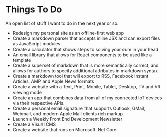 # Things To Do
An open list of stuff I want to do in the next year or so.

* Redesign my personal site as an offline-first web app
* Create a markdown parser that accepts inline JSX and can export files as JavaScript modules
* Create a calculator that shows steps to solving your sum in your head 
* An email library that allows for React components to be used like a template
* Create a superset of markdown that is more semantically correct, and allows for authors to specify additional attributes in markdown syntax
* Create a markdown tool that will export to RSS, Facebook Instant Articles, AMP and Apple News formats
* Create a website with a Text, Print, Mobile, Tablet, Desktop, TV and VR viewing mode.
* Create an app that combines data from all of my connected IoT devices via their respective APIs.
* Create a personal email signature that supports Outlook, GMail, Webmail, and modern Apple Mail clients rich markup
* Launch a Weekly Front End Development Newsletter
* Create a Visual CMS
* Create a website that runs on Microsoft .Net Core
